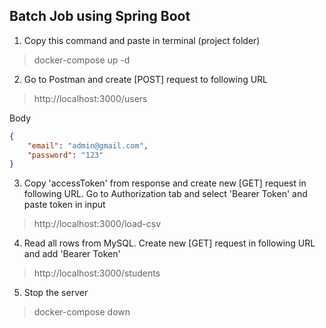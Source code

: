 ## Batch Job using Spring Boot

1. Copy this command and paste in terminal (project folder)

> docker-compose up -d

2. Go to Postman and create [POST] request to following URL

> http://localhost:3000/users

Body
```json
{
    "email": "admin@gmail.com",
    "password": "123"
}
```

3. Copy 'accessToken' from response and create new [GET] request in following URL. Go to Authorization tab and select 'Bearer Token' and paste token in input

> http://localhost:3000/load-csv

4. Read all rows from MySQL. Create new [GET] request in following URL and add 'Bearer Token'

> http://localhost:3000/students

5. Stop the server

> docker-compose down
